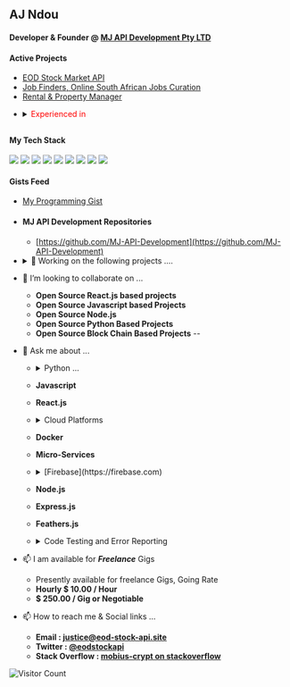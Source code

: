 
## AJ Ndou
#### Developer & Founder @ [**MJ API Development Pty LTD**](https://github.com/MJ-API-Development)

#### Active Projects
<ul>
        <li><a href="https://eod-stock-api.site"> EOD Stock Market API </a> </li>
        <li><a href="https://jobfinders.site"> Job Finders, Online South African Jobs Curation </a> </li>
        <li><a href="https://rental-manager.site"> Rental &amp; Property Manager </a> </li>
</ul>

- <details close><summary><span style="color:red"> Experienced in </span></summary>  
        <ul>
                <li> - Cloud Projects , AWS, Azure & GCP </li>
                <li> - Serverless Functions , Virtual Servers and etc</li>
                <li> - Python 3.8 / 3.9 / 3.10 / 3.11</li>
                <li> - Jinja Templates</li> 
                <li> - Flask</li>
                <li> - Django</li>
                <li> - Fast-API</li>
                <li> - Node.JS</li>
                <li> - Express.JS</li>
                <li> - MySQl, Firebase-Firestore / Datastore / MongoDB / Redis</li>
                <li> - Kubernettes &amp; Docker</li>
                <li> - HTML5, CSS &amp; Javascript</li>
                <li> - React</li>
        </ul>
  </details>
##
#### My Tech Stack
<img src="https://img.icons8.com/dusk/64/000000/html-5.png"/> <img src="https://img.icons8.com/color/48/000000/css3.png"/> <img src="https://img.icons8.com/wired/48/000000/react.png"/> <img src="https://img.icons8.com/color/48/000000/javascript.png"/> <img src="https://img.icons8.com/color/48/000000/python.png"/> <img src="https://img.icons8.com/color/48/000000/firebase.png"/> <img src="https://img.icons8.com/color/48/000000/mongodb.png"/> <img src="https://img.icons8.com/color/48/000000/mysql.png"/> 
<img src="https://img.icons8.com/color/48/000000/nodejs.png"/>


#### Gists Feed
- [My Programming Gist](https://gist.github.com/freelancing-solutions)


- #### MJ API Development Repositories  
  - [https://github.com/MJ-API-Development](https://github.com/MJ-API-Development)

- <details close> <summary>🔭 Working on the following projects ....</summary>
        <ul>
                <li> - [Intelligent Stock Market API](https://github.com/MJ-API-Development/stock-api-pythonsdk)</li>
                <li> - [EOD-Stock-API API Gateway](https://github.com/MJ-API-Development/api-gateway)</li>
                <li> - [Gateway Cloudflare Routers](https://github.com/MJ-API-Development/gateway-router)</li>
                <li> - [EOD Stock API Cloudflare Workers](https://github.com/MJ-API-Development/cloudflare_gateway_workers)</li>
                <li> - [Financial News API - Service](https://github.com/MJ-API-Development/NewsAPI)</li>
        </ul>
</details>

- 👯 I’m looking to collaborate on ...
  - **Open Source React.js based projects**
  - **Open Source Javascript based Projects**
  - **Open Source Node.js**
  - **Open Source Python Based Projects**
  - **Open Source Block Chain Based Projects**
--
- 💬 Ask me about ...
  - <details close><summary> Python ... </summary>
        <ul>
                <li> - ^3.9 </li>
                <li> - Jinja 2 &amp; 3  </li>
                <li> - Flask 1x &amp; 2x </li>
                <li> - Django </li>     
                <li> - Fast-API </li>
        </ul>
    </details>
    
  - **Javascript**
  - **React.js**
    
  - <details close> 
        <summary> Cloud Platforms </summary>
        <ul>
                <li> - AWS - EC2 </li>
                <li> - AWS - Databases </li>
                <li> - AWS - Lambda </li>
                <li> - App-Engine </li>
                <li> - Cloud-Run </li>
                <li> - GCP Functions </li>
                <li> - GCP Compute </li>
                <li> - Cloudflare DNS, Workers, Caching, & Routing </li>                
                <li> - Python (Flask, Fast-API) </li>
                <li> - Node.js </li>
        </ul>
   </details>
  
  - **Docker**
  - **Micro-Services**
  
  - <details close> <summary> [Firebase](https://firebase.com) </summary>
        <ul>
                <li> - Auth </li>
                <li> - Firestore </li>
                <li> - Functions</li>
        </ul>
    </details>
  
  - **Node.js**
  - **Express.js**
  - **Feathers.js**
    
  - <details close> 
      <summary> Code Testing and Error Reporting </summary>
              <ul>
                      <li> <a href="https://pytest.org"> Pytest.org </a> <br>
                        I use Pytest to test my python code, [documentations can be found here](https://docs.pytest.org/en/stable/contents.html)
                      </li>
                      <li> <a href="https://jestjs.io"> JestJs.io</a> <br>
                         I use Jest for Javascript, Node.js, & React Testing , [Jest Docs Here](https://jestjs.io/docs/en/getting-started.html)
                      </li>
                      <li> <a href="https://sentry.io"> Sentry.IO</a> <br>
                        For all (Python, Flask, Node.JS, Javascript, Node.js, React and etc ) my production and development error monitoring and reporting
                      </li>
                </ul>
  </details

- 📫 I am available for ***Freelance*** Gigs
  - Presently available for freelance Gigs, Going Rate
  - **Hourly $ 10.00 / Hour**
  - **$ 250.00 / Gig or Negotiable**  

- 📫 How to reach me &amp; Social links ...    
  - **Email : justice@eod-stock-api.site**
  - **Twitter : [@eodstockapi](https://twitter.com/EodStockAPI)**
  - **Stack Overflow : [mobius-crypt on stackoverflow](https://stackoverflow.com/users/5287734/mobius-crypt)**
  
  
![Visitor Count](https://profile-counter.glitch.me/freelancing-solutions/count.svg)
